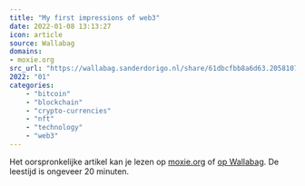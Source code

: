```yaml
---
title: "My first impressions of web3"
date: 2022-01-08 13:13:27
icon: article
source: Wallabag
domains:
- moxie.org
src_url: "https://wallabag.sanderdorigo.nl/share/61dbcfbb8a6d63.20581076"
2022: "01"
categories:
    - "bitcoin"
    - "blockchain"
    - "crypto-currencies"
    - "nft"
    - "technology"
    - "web3"
---
```

Het oorspronkelijke artikel kan je lezen op [moxie.org](https://moxie.org/2022/01/07/web3-first-impressions.html) of [op Wallabag](https://wallabag.sanderdorigo.nl/share/61dbcfbb8a6d63.20581076). De leestijd is ongeveer 20 minuten.